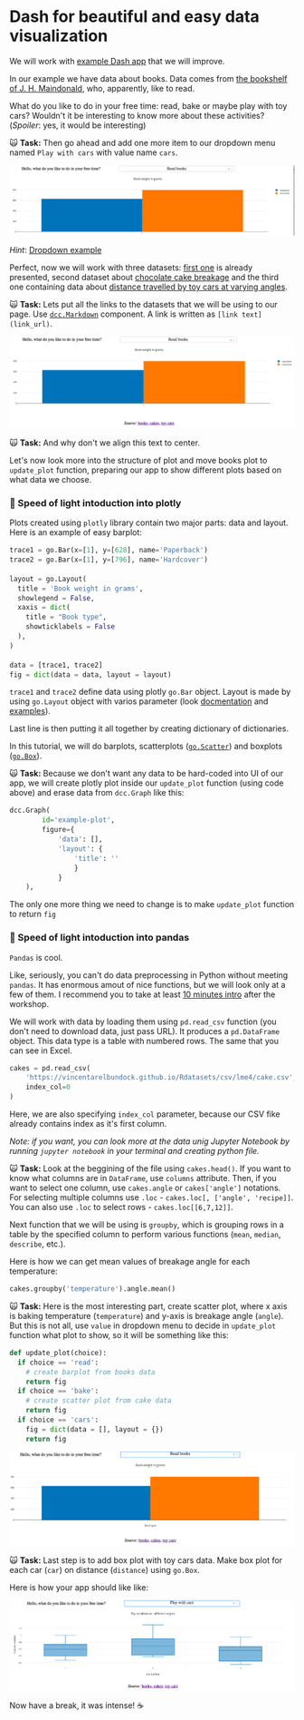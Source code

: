 # Dash for beautiful and easy data visualization

We will work with [example Dash app](https://github.com/anastazie/dash-pycon-2018/blob/master/example_project.py) 
that we will improve.

In our example we have data about books. Data comes from 
[the bookshelf of J. H. Maindonald](http://math.furman.edu/~dcs/courses/math47/R/library/DAAG/html/allbacks.html), 
who, apparently, like to read.

What do you like to do in your free time: read, bake or maybe play with toy cars? 
Wouldn't it be interesting to know more about these activities? (*Spoiler*: yes, it would be interesting)

:scream_cat: **Task:** Then go ahead and add one more item to our dropdown menu named `Play with cars` with value name `cars`.

![](https://github.com/anastazie/dash-pycon-2018/blob/master/animated1.gif)

*Hint*: [Dropdown example](https://dash.plot.ly/dash-core-components/dropdown)

Perfect, now we will work with three datasets: [first one](https://vincentarelbundock.github.io/Rdatasets/doc/DAAG/allbacks.html) is already presented,
second dataset about [chocolate cake breakage](https://vincentarelbundock.github.io/Rdatasets/doc/lme4/cake.html)
and the third one containing data about [distance travelled by toy cars at varying angles](http://math.furman.edu/~dcs/courses/math47/R/library/DAAG/html/toycars.html). 

:scream_cat: **Task:** Lets put all the links to the datasets that we will be using to our page. Use [`dcc.Markdown`](https://dash.plot.ly/dash-core-components/markdown) component. A link is written as `[link text](link_url)`.

![](https://github.com/anastazie/dash-pycon-2018/blob/master/markdown_source.png)

:scream_cat: **Task:** And why don't we align this text to center.

Let's now look more into the structure of plot and move books plot to `update_plot` function, preparing our app to show different plots based on what data we choose.

###  🚀 Speed of light intoduction into plotly

Plots created using `plotly` library contain two major parts: data and layout. Here is an example of easy barplot:
```python
trace1 = go.Bar(x=[1], y=[628], name='Paperback')
trace2 = go.Bar(x=[1], y=[796], name='Hardcover')

layout = go.Layout(
  title = 'Book weight in grams',
  showlegend = False,
  xaxis = dict(
    title = "Book type",
    showticklabels = False
  ),
)

data = [trace1, trace2]
fig = dict(data = data, layout = layout)
```

`trace1` and `trace2` define data using plotly `go.Bar` object. 
Layout is made by using `go.Layout` object with varios parameter (look [docmentation](https://plot.ly/python/reference/) 
and [examples](https://plot.ly/python/bar-charts/)).

Last line is then putting it all together by creating dictionary of dictionaries.

In this tutorial, we will do barplots, scatterplots ([`go.Scatter`](https://plot.ly/python/line-and-scatter/)) and boxplots ([`go.Box`](https://plot.ly/python/box-plots/)).

:scream_cat: **Task:** Because we don't want any data to be hard-coded into UI of our app, we will create plotly plot inside our `update_plot` function (using code above) and erase data from `dcc.Graph` like this:
```python
dcc.Graph(
        id='example-plot',
        figure={
            'data': [],
            'layout': {
                'title': ''
                }
            }
    ),
```
The only one more thing we need to change is to make `update_plot` function to return `fig`

###  🚀 Speed of light intoduction into pandas

`Pandas` is cool. 

Like, seriously, you can't do data preprocessing in Python without meeting `pandas`. It has enormous amout of nice functions, but we will look only at a few of them. I recommend you to take at least [10 minutes intro](https://pandas.pydata.org/pandas-docs/stable/10min.html) after the workshop.

We will work with data by loading them using `pd.read_csv` function (you don't need to download data, just pass URL). It produces a `pd.DataFrame` object. This data type is a table with numbered rows. The same that you can see in Excel. 

```python
cakes = pd.read_csv(
    'https://vincentarelbundock.github.io/Rdatasets/csv/lme4/cake.csv',
    index_col=0
)
```
Here, we are also specifying `index_col` parameter, because our CSV fike already contains index as it's first column.

*Note: if you want, you can look more at the data unig Jupyter Notebook by running `jupyter notebook` in your terminal and creating python file.*

:scream_cat: **Task:** Look at the beggining of the file using `cakes.head()`. 
If you want to know what columns are in `DataFrame`, use `columns` attribute. Then, if you want to select one column, use `cakes.angle` or `cakes['angle']` notations. For selecting multiple columns use `.loc` - `cakes.loc[, ['angle', 'recipe]]`. You can also use `.loc` to select rows - `cakes.loc[[6,7,12]]`.

Next function that we will be using is `groupby`, which is grouping rows in a table by the specified column to perform various functions (`mean`, `median`, `describe`, etc.).

Here is how we can get mean values of breakage angle for each temperature:

```python
cakes.groupby('temperature').angle.mean()
```

:scream_cat: **Task:** Here is the most interesting part, create scatter plot, where x axis is baking temperature (`temperature`) and y-axis is breakage angle (`angle`). But this is not all, use `value` in dropdown menu to decide in `update_plot` function what plot to show, so it will be something like this:

```python
def update_plot(choice):
  if choice == 'read':
    # create barplot from books data
    return fig
  if choice == 'bake':
    # create scatter plot from cake data
    return fig
  if choice == 'cars':
    fig = dict(data = [], layout = {})
    return fig
```
![](https://github.com/anastazie/dash-pycon-2018/blob/master/animated2.gif)

:scream_cat: **Task:** Last step is to add box plot with toy cars data. Make box plot for each car (`car`) on distance (`distance`) using `go.Box`.

Here is how your app should like like:

![](https://github.com/anastazie/dash-pycon-2018/blob/master/gif3_3.png)

Now have a break, it was intense! ☕

